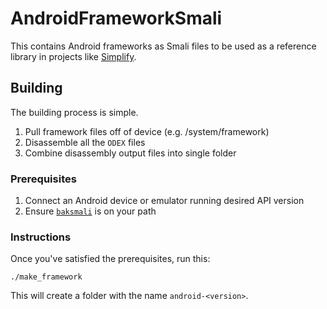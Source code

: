 # AndroidFrameworkSmali
This contains Android frameworks as Smali files to be used as a reference library in projects like [Simplify](https://github.com/CalebFenton/simplify).

## Building
The building process is simple.

1. Pull framework files off of device (e.g. /system/framework)
2. Disassemble all the `ODEX` files
3. Combine disassembly output files into single folder

### Prerequisites

1. Connect an Android device or emulator running desired API version
2. Ensure [`baksmali`](https://github.com/JesusFreke/smali) is on your path

### Instructions
Once you've satisfied the prerequisites, run this:
```
./make_framework
```

This will create a folder with the name `android-<version>`.
